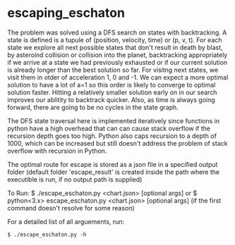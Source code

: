 # escaping_eschaton  

The problem was solved using a DFS search on states with backtracking. A state is defined is a tupule of (position, velocity, time) or (p, v, t). For each state we explore all next possible states that don't result in  death by blast, by asteroind collision or collision into the planet, backtracking appropriately if we arrive at a state we had previously exhausted or if our current solution is already longer than the best solution so far. For visitng next states, we visit them in otder of acceleration 1, 0 and -1. We can expect a more optimal solution to have a lot of a=1 so this order is likely to converge to optimal solution faster. Hitting a relatively smaller solution early on in our search improves our ablitity to backtrack quicker. Also, as time is always going forward, there are going to be no cycles in the state  graph.

The DFS state traversal here is implemented iteratively since functions in python have a high overhead that can can cause stack overflow if the recursion depth goes too high. Python also caps recursion to a depth of 1000, which can be increased but still doesn't address the problem of stack overflow with recursion in Python.

The optimal route for escape is stored as a json file in a specified output folder (default folder 'escape_result' is created inside the path where the executible is run, if no output path is supplied)

To Run:
    $ ./escape_eschaton.py <chart.json> [optional args] 
        or 
    $ python<3.x> escape_eschaton.py <chart.json> [optional args] 
      (if the first command doesn't resolve for some reason)

For a detailed list of all arguements, run:

    $ ./escape_eschaton.py -h